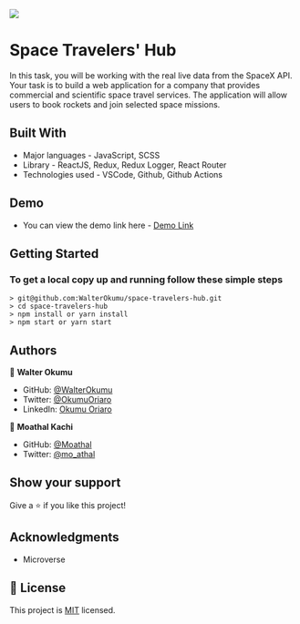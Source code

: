 ![](https://img.shields.io/badge/Microverse-blueviolet)

# Space Travelers' Hub

In this task, you will be working with the real live data from the SpaceX API. Your task is to build a web application for a company that provides commercial and scientific space travel services. The application will allow users to book rockets and join selected space missions.

## Built With

- Major languages - JavaScript, SCSS
- Library - ReactJS, Redux, Redux Logger, React Router
- Technologies used - VSCode, Github, Github Actions

## Demo

- You can view the demo link here - [Demo Link](https://okumus-space-travelers-hub.netlify.app/)

## Getting Started

### To get a local copy up and running follow these simple steps

    > git@github.com:WalterOkumu/space-travelers-hub.git
    > cd space-travelers-hub
    > npm install or yarn install
    > npm start or yarn start

## Authors

👤 **Walter Okumu**

- GitHub: [@WalterOkumu](https://github.com/WalterOkumu)
- Twitter: [@OkumuOriaro](https://twitter.com/OkumuOriaro)
- LinkedIn: [Okumu Oriaro](https://www.linkedin.com/in/okumu-oriaro)

👤 **Moathal Kachi**

- GitHub: [@Moathal](https://github.com/Moathal)
- Twitter: [@mo_athal](https://twitter.com/mo_athal)

## Show your support

Give a ⭐️ if you like this project!

## Acknowledgments

- Microverse

## 📝 License

This project is [MIT](./LICENSE) licensed.
